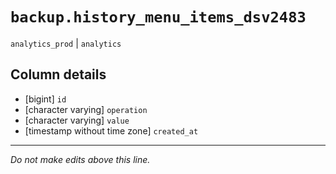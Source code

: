 # `backup.history_menu_items_dsv2483`
`analytics_prod` | `analytics`

## Column details
* [bigint]    `id`
* [character varying] `operation`
* [character varying] `value`
* [timestamp without time zone] `created_at`

-------------------------------------------------------------------------------
*Do not make edits above this line.*

